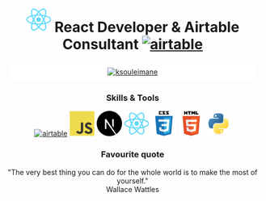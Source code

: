 <h1 align="center">  <img src="https://raw.githubusercontent.com/devicons/devicon/master/icons/react/react-original.svg" alt="react" width="50" height="50"/>
React Developer & Airtable Consultant   <a href="https://airtable.com/invite/r/Aoj4KzQP" target="blank" ><img src="https://www.vectorlogo.zone/logos/airtable/airtable-icon.svg" alt="airtable" width="50" height="50" href="https://airtable.com/invite/r/Aoj4KzQP"/></a> 
</h1>

<p align="center"> 
  <div align="center" style="background-color: white; padding: 10px; border-radius: 10px; margin: 10px;">
  <a href="https://twitter.com/ksouleimane" target="blank"><img src="https://raw.githubusercontent.com/rahuldkjain/github-profile-readme-generator/master/src/images/icons/Social/twitter.svg" alt="ksouleimane" height="50" width="50" /></a>
  </div>
</p>

<h3 align="center">Skills & Tools</h3>
<p align="center"> 
<a href="https://airtable.com/invite/r/Aoj4KzQP" target="blank" ><img src="https://www.vectorlogo.zone/logos/airtable/airtable-icon.svg" alt="airtable"   width="50" height="50" href="https://airtable.com/invite/r/Aoj4KzQP"/></a> 
  <img src="https://raw.githubusercontent.com/devicons/devicon/master/icons/javascript/javascript-original.svg" alt="javascript" width="50" height="50"/>
  <img src="https://raw.githubusercontent.com/devicons/devicon/master/icons/nextjs/nextjs-original.svg" alt="nextjs" width="50" height="50"/>  
  <img src="https://raw.githubusercontent.com/devicons/devicon/master/icons/react/react-original.svg" alt="react" width="50" height="50"/>
  <img src="https://raw.githubusercontent.com/devicons/devicon/master/icons/css3/css3-original-wordmark.svg" alt="css3" width="50" height="50"/>
  <img src="https://raw.githubusercontent.com/devicons/devicon/master/icons/html5/html5-original-wordmark.svg" alt="html5" width="50" height="50"/>
  <img src="https://raw.githubusercontent.com/devicons/devicon/master/icons/python/python-original.svg" alt="html5" width="50" height="50"/>
</p>

<h3 align="center">Favourite quote</h3>
<p align="center"> 
"The very best thing you can do for the whole world is to make the most of yourself." <br />Wallace Wattles
</p>


